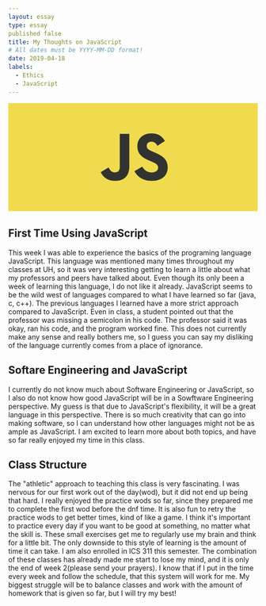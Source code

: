 ```yaml
---
layout: essay
type: essay
published false
title: My Thoughts on JavaScript
# All dates must be YYYY-MM-DD format! 
date: 2019-04-18
labels:
  - Ethics
  - JavaScript
---
```



<img class="ui centered image" src="../images/JavaScriptLogo.png">

## First Time Using JavaScript

   This week I was able to experience the basics of the programing language JavaScript. This language was mentioned many times throughout my classes at UH, so it was very interesting getting to learn a little about what my professors and peers have talked about. Even though its only been a week of learning this language, I do not like it already. JavaScript seems to be the wild west of languages compared to what I have learned so far (java, c, c++). The previous languages I learned have a more strict approach compared to JavaScript. Even in class, a student pointed out that the professor was missing a semicolon in his code. The professor said it was okay, ran his code, and the program worked fine. This does not currently make any sense and really bothers me, so I guess you can say my disliking of the language currently comes from a place of ignorance. 

## Softare Engineering and JavaScript

  I currently do not know much about Software Engineering or JavaScript, so I also do not know how good JavaScript will be in a Sowftware Engineering perspective. My guess is that due to JavaScript's flexibility, it will be a great language in this perspective. There is so much creativity that can go into making software, so I can understand how other languages might not be as ample as JavaScript. I am excited to learn more about both topics, and have so far really enjoyed my time in this class.

## Class Structure

  The "athletic" approach to teaching this class is very fascinating. I was nervous for our first work out of the day(wod), but it did not end up being that hard. I really enjoyed the practice wods so far, since they prepared me to complete the first wod before the dnf time. It is also fun to retry the practice wods to get better times, kind of like a game. I think it's important to practice every day if you want to be good at something, no matter what the skill is. These small exercises get me to regularly use my brain and think for a little bit. The only downside to this style of learning is the amount of time it can take. I am also enrolled in ICS 311 this semester. The combination of these classes has already made me start to lose my mind, and it is only the end of week 2(please send your prayers). I know that if I put in the time every week and follow the schedule, that this system will work for me. My biggest struggle will be to balance classes and work with the amount of homework that is given so far, but I will try my best!
